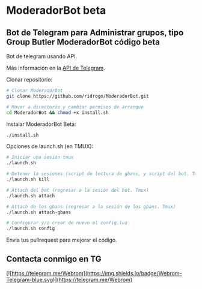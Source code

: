 # ModeradorBot beta
Bot de Telegram para Administrar grupos, tipo Group Butler
ModeradorBot código beta
-------------------------
Bot de telegram usando API.

Más información en la [API de Telegram](https://core.telegram.org/bots/api).


Clonar repositorio:

```bash
# Clonar ModeradorBot
git clone https://github.com/ridrogo/ModeradorBot.git
```
```bash
# Mover a directorio y cambiar permisos de arranque
cd ModeradorBot && chmod +x install.sh
```
Instalar ModeradorBot Beta: 

```bash
./install.sh
```

Opciones de launch.sh (en TMUX):

```bash
# Iniciar una sesión tmux
./launch.sh

# Detener la sesiones (script de lectura de gbans, y script del bot. Tmux)
./launch.sh kill

# Attach del bot (regresar a la sesión del bot. Tmux)
./launch.sh attach

# Attach de los gbans (regresar a la sesión de los gbans. Tmux)
./launch.sh attach-gbans

# Configurar y/o crear de nuevo el config.lua
./launch.sh config

```



Envia tus pullrequest para mejorar el código.



Contacta conmigo en TG
--------------------
[![https://telegram.me/Webrom](https://img.shields.io/badge/Webrom-Telegram-blue.svg)](https://telegram.me/Webrom)
